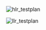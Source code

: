 

![hlr_testplan](https://user-images.githubusercontent.com/78857426/107907270-3f614f80-6f79-11eb-912f-8a5836eaaee2.PNG)

![llr_testplan](https://user-images.githubusercontent.com/78857426/107907368-89e2cc00-6f79-11eb-857c-27936798e51a.PNG)

